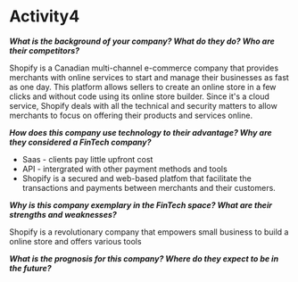 # Activity4

***What is the background of your company? What do they do? Who are their competitors?***

Shopify is a Canadian multi-channel e-commerce company that provides merchants with online services to start and manage their businesses as fast as one day.
This platform allows sellers to create an online store in a few clicks and without code using its online store builder. Since it's a cloud service, Shopify deals with all the technical and security matters to allow merchants to focus on offering their products and services online.

***How does this company use technology to their advantage? Why are they considered a FinTech company?***
* Saas - clients pay little upfront cost
* API - intergrated with other payment methods and tools
* Shopify is a secured and web-based platfom that facilitate the transactions and payments between merchants and their customers.

***Why is this company exemplary in the FinTech space? What are their strengths and weaknesses?***

Shopify is a revolutionary company that empowers small business to build a online store and offers various tools 

***What is the prognosis for this company? Where do they expect to be in the future?***
